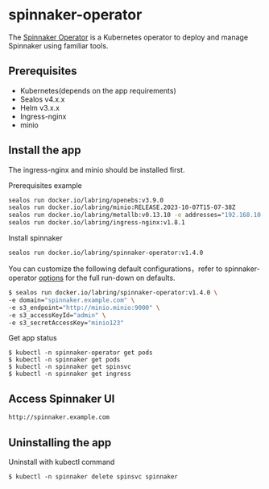 # spinnaker-operator

The [Spinnaker Operator](https://blog.armory.io/spinnaker-operator/) is a Kubernetes operator to deploy and manage Spinnaker using familiar tools.

## Prerequisites

- Kubernetes(depends on the app requirements)
- Sealos v4.x.x
- Helm v3.x.x
- Ingress-nginx
- minio

## Install the app

The ingress-nginx and minio should be installed first.

Prerequisites example

```bash
sealos run docker.io/labring/openebs:v3.9.0
sealos run docker.io/labring/minio:RELEASE.2023-10-07T15-07-38Z
sealos run docker.io/labring/metallb:v0.13.10 -e addresses="192.168.10.100-192.168.10.110"
sealos run docker.io/labring/ingress-nginx:v1.8.1
```

Install spinnaker

```shell
sealos run docker.io/labring/spinnaker-operator:v1.4.0
```

You can customize the following default configurations，refer to spinnaker-operator [options](https://github.com/armory/spinnaker-operator/blob/master/doc/options.md) for the full run-down on defaults.

```bash
$ sealos run docker.io/labring/spinnaker-operator:v1.4.0 \
-e domain="spinnaker.example.com" \
-e s3_endpoint="http://minio.minio:9000" \
-e s3_accessKeyId="admin" \
-e s3_secretAccessKey="minio123"
```

Get app status

```shell
$ kubectl -n spinnaker-operator get pods
$ kubectl -n spinnaker get pods
$ kubectl -n spinnaker get spinsvc
$ kubectl -n spinnaker get ingress
```

## Access Spinnaker UI

```bash
http://spinnaker.example.com
```

## Uninstalling the app

Uninstall with kubectl command

```shell
$ kubectl -n spinnaker delete spinsvc spinnaker
```
